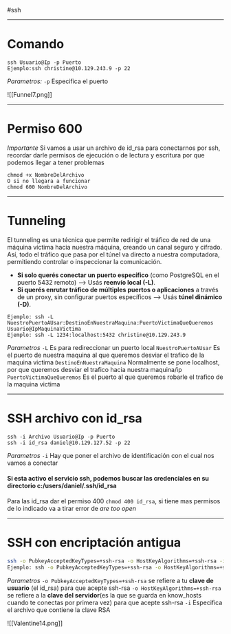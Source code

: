 #ssh

-------
# Comando

```shell
ssh Usuario@Ip -p Puerto
Ejemplo:ssh christine@10.129.243.9 -p 22
```
*Parametros:*
`-p` Especifica el puerto

![[Funnel7.png]]

------
# Permiso 600

*Importante* Si vamos a usar un archivo de id_rsa para conectarnos por ssh, recordar darle permisos de ejecución o de lectura y escritura por que podemos llegar a tener problemas
```
chmod +x NombreDelArchivo
O si no llegara a funcionar
chmod 600 NombreDelArchivo
```


---------

# Tunneling

El tunneling es una técnica que permite redirigir el tráfico de red de una máquina víctima hacia nuestra máquina, creando un canal seguro y cifrado. Así, todo el tráfico que pasa por el túnel va directo a nuestra computadora, permitiendo controlar o inspeccionar la comunicación.

- **Si solo querés conectar un puerto específico** (como PostgreSQL en el puerto 5432 remoto) —> Usás **reenvío local (-L)**.
- **Si querés enrutar tráfico de múltiples puertos o aplicaciones** a través de un proxy, sin configurar puertos específicos —> Usás **túnel dinámico (-D)**.

```
Ejemplo: ssh -L NuestroPuertoAUsar:DestinoEnNuestraMaquina:PuertoVictimaQueQueremos Usuario@IpMaquinaVictima
Ejemplo: ssh -L 1234:localhost:5432 christine@10.129.243.9
```
*Parametros*
`-L` Es para redireccionar un puerto local
	`NuestroPuertoAUsar` Es el puerto de nuestra maquina al que queremos desviar el trafico de la maquina victima
	`DestinoEnNuestraMaquina` Normalmente se pone localhost, por que queremos desviar el trafico hacia nuestra maquina/ip
	`PuertoVictimaQueQueremos` Es el puerto al que queremos robarle el trafico de la maquina victima



------------------

# SSH archivo con id_rsa

```
ssh -i Archivo Usuario@Ip -p Puerto
ssh -i id_rsa daniel@10.129.127.52 -p 22
```
*Parametros*
`-i` Hay que poner el archivo de identificación con el cual nos vamos a conectar
#### Si esta activo el servicio ssh, podemos buscar las credenciales en su directorio c:/users/daniel/.ssh/id_rsa
Para las id_rsa dar el permiso 400 `chmod 400 id_rsa`, si tiene mas permisos de lo indicado va a tirar error de *are too open*

------
# SSH con encriptación antigua

```bash
ssh -o PubkeyAcceptedKeyTypes=+ssh-rsa -o HostKeyAlgorithms=+ssh-rsa -i Archivo_RSA Usuario@Ip
Ejemplo: ssh -o PubkeyAcceptedKeyTypes=+ssh-rsa -o HostKeyAlgorithms=+ssh-rsa -i id_rsa hype@10.10.10.79
```
*Parametros*
`-o PubkeyAcceptedKeyTypes=+ssh-rsa` se refiere a tu **clave de usuario** (el id_rsa) para que acepte ssh-rsa
`-o HostKeyAlgorithms=+ssh-rsa` se refiere a la **clave del servidor**(es la que se guarda en know_hosts cuando te conectas por primera vez) para que acepte ssh-rsa
`-i` Especifica el archivo que contiene la clave RSA



![[Valentine14.png]]

